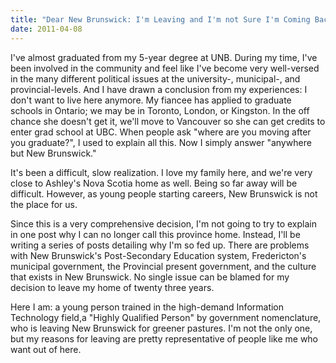 ```yaml
---
title: "Dear New Brunswick: I'm Leaving and I'm not Sure I'm Coming Back"
date: 2011-04-08
---
```


I've almost graduated from my 5-year degree at UNB. During my time, I've been involved in the community and feel like I've become very well-versed in the many different political issues at the university-, municipal-, and provincial-levels. And I have drawn a conclusion from my experiences: I don't want to live here anymore. My fiancee has applied to graduate schools in Ontario; we may be in Toronto, London, or Kingston. In the off chance she doesn't get it, we'll move to Vancouver so she can get credits to enter grad school at UBC. When people ask "where are you moving after you graduate?", I used to explain all this. Now I simply answer "anywhere but New Brunswick."

It's been a difficult, slow realization. I love my family here, and we're very close to Ashley's Nova Scotia home as well. Being so far away will be difficult. However, as young people starting careers, New Brunswick is not the place for us.

Since this is a very comprehensive decision, I'm not going to try to explain in one post why I can no longer call this province home. Instead, I'll be writing a series of posts detailing why I'm so fed up. There are problems with New Brunswick's Post-Secondary Education system, Fredericton's municipal government, the Provincial present government, and the culture that exists in New Brunswick.&nbsp;No single issue can be blamed for my decision to leave my home of twenty three years.

Here I am: a young person trained in the high-demand Information Technology field,a "Highly Qualified Person" by government nomenclature, who is leaving New Brunswick for greener pastures. I'm not the only one, but my reasons for leaving are pretty representative of people like me who want out of here.
